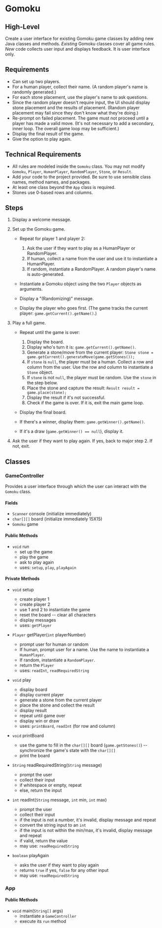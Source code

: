 # Gomoku

## High-Level

Create a user interface for existing Gomoku game classes by adding new Java classes and methods. _Existing_ Gomoku classes cover all game rules. _New_ code collects user input and displays feedback. It is user interface only.

## Requirements

- Can set up two players.
- For a human player, collect their name. (A random player's name is randomly generated.)
- For each stone placement, use the player's name to ask questions.
- Since the random player doesn't require input, the UI should display stone placement and the results of placement. (Random player placement may fail since they don't know what they're doing.)
- Re-prompt on failed placement. The game must not proceed until a player has made a valid move. (It's not necessary to add a secondary, inner loop. The overall game loop may be sufficient.)
- Display the final result of the game.
- Give the option to play again.

## Technical Requirements

- All rules are modeled inside the `Gomoku` class. You may not modify `Gomoku`, `Player`, `HumanPlayer`, `RandomPlayer`, `Stone`, or `Result`.
- Add your code to the project provided. Be sure to use sensible class names, method names, and packages.
- At least one class beyond the `App` class is required.
- Stones use 0-based rows and columns.

## Steps

1. Display a welcome message.

2. Set up the Gomoku game.

    - Repeat for player 1 and player 2:
        1. Ask the user if they want to play as a HumanPlayer or RandomPlayer.
        2. If human, collect a name from the user and use it to instantiate a HumanPlayer.
        3. If random, instantiate a RandomPlayer. A random player's name is auto-generated.

    - Instantiate a Gomoku object using the two `Player` objects as arguments.

    - Display a "(Randomizing)" message.

    - Display the player who goes first. (The game tracks the current player: `game.getCurrent().getName()`.)

3. Play a full game.

    - Repeat until the game is over:
        1. Display the board.
        2. Display who's turn it is: `game.getCurrent().getName()`.
        3. Generate a stone/move from the current player: `Stone stone = game.getCurrent().generateMove(game.getStones());`
        4. If `stone` is `null`, the player must be a human. Collect a row and column from the user. Use the row and column to instantiate a `Stone` object.
        5. If `stone` is not `null`, the player must be random. Use the `stone` in the step below.
        6. Place the stone and capture the result: `Result result = game.place(stone);`
        7. Display the result if it's not successful.
        8. Check if the game is over. If it is, exit the main game loop.

    - Display the final board.
    - If there's a winner, display them: `game.getWinner().getName()`.
    - If it's a draw (`game.getWinner() == null`), display it.

4. Ask the user if they want to play again. If yes, back to major step 2. If not, exit.

## Classes

### GameController

Provides a user interface through which the user can interact with the `Gomoku` class.

#### Fields

- `Scanner` console (initialize immediately)
- `char[][]` board (initialize immediately 15X15)
- `Gomoku` game

#### Public Methods

- `void` run
    - set up the game
    - play the game
    - ask to play again
    - uses: `setup`, `play`, `playAgain`

#### Private Methods

- `void` setup
    - create player 1
    - create player 2
    - use 1 and 2 to instantiate the game
    - reset the board -- clear all characters
    - display messages
    - uses: `getPlayer`

- `Player` getPlayer(`int` playerNumber)
    - prompt user for human or random
    - If human, prompt user for a name. Use the name to instantiate a `HumanPlayer`.
    - If random, instantiate a `RandomPlayer`.
    - return the `Player`
    - uses: `readInt`, `readRequiredString`

- `void` play
    - display board
    - display current player
    - generate a stone from the current player
    - place the stone and collect the result
    - display result
    - repeat until game over
    - display win or draw
    - uses: `printBoard`, `readInt` (for row and column)

- `void` printBoard
    - use the game to fill in the `char[][]` board (`game.getStones()`) -- synchronize the game's state with the `char[][]`
    - print the board

- `String` readRequiredString(`String` message)
    - prompt the user
    - collect their input
    - if whitespace or empty, repeat
    - else, return the input

- `int` readInt(`String` message, `int` min, `int` max)
    - prompt the user
    - collect their input
    - if the input is not a number, it's invalid, display message and repeat
    - convert the string input to an `int`
    - if the input is not within the min/max, it's invalid, display message and repeat
    - if valid, return the value
    - may use: `readRequiredString`

- `boolean` playAgain
    - asks the user if they want to play again
    - returns `true` if yes, `false` for any other input
    - may use: `readRequiredString`

### App

#### Public Methods

- `void` main(`String[]` args)
    - instantiate a `GameController`
    - execute its `run` method